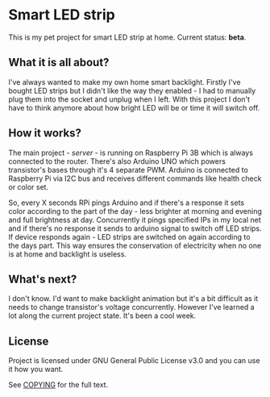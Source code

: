 
# Smart LED strip

This is my pet project for smart LED strip at home. Current status: **beta**. 


## What it is all about?

I've always wanted to make my own home smart backlight. Firstly I've bought LED strips but I didn't like the way they enabled - I had to manually plug them into the socket and unplug when I left. With this project I don't have to think anymore about how bright LED will be or time it will switch off.

## How it works?

The main project - *server* - is running on Raspberry Pi 3B which is always connected to the router. There's also Arduino UNO which powers transistor's bases through it's 4 separate PWM. Arduino is connected to Raspberry Pi via I2C bus and receives different commands like health check or color set.

So, every X seconds RPi pings Arduino and if there's a response it sets color according to the part of the day - less brighter at morning and evening and full brightness at day. Concurrently it pings specified IPs in my local net and if there's no response it sends to arduino signal to switch off LED strips. If device responds again - LED strips are switched on again according to the days part. This way ensures the conservation of electricity when no one is at home and backlight is useless.


## What's next?
I don't know. I'd want to make backlight animation but it's a bit difficult as it needs to change transistor's voltage concurrently. However I've learned a lot along the current project state. It's been a cool week. 

## License
Project is licensed under GNU General Public License v3.0 and you can use it how you want. 

See [COPYING](COPYING) for the full text.
